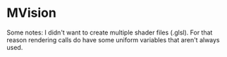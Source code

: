# MVision

Some notes:
I didn't want to create multiple shader files (.glsl).
For that reason rendering calls do have some uniform variables that aren't always used.

